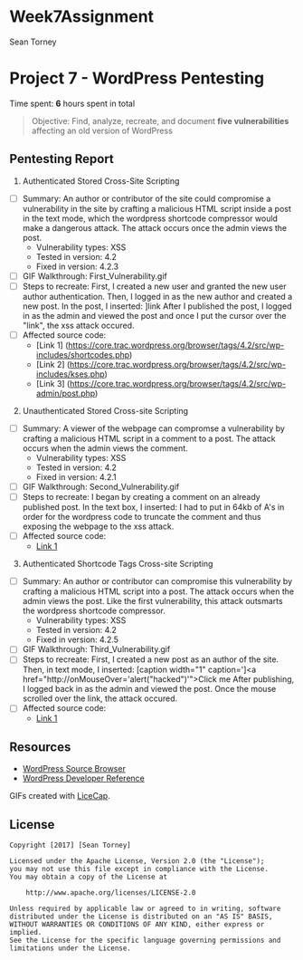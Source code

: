 # Week7Assignment
Sean Torney

# Project 7 - WordPress Pentesting

Time spent: **6** hours spent in total

> Objective: Find, analyze, recreate, and document **five vulnerabilities** affecting an old version of WordPress

## Pentesting Report

1. Authenticated Stored Cross-Site Scripting
  - [ ] Summary: An author or contributor of the site could compromise a vulnerability in the site by crafting
				 a malicious HTML script inside a post in the text mode, which the wordpress shortcode compressor
				 would make a dangerous attack. The attack occurs once the admin views the post.
    - Vulnerability types: XSS
    - Tested in version: 4.2
    - Fixed in version: 4.2.3
  - [ ] GIF Walkthrough: First_Vulnerability.gif
  - [ ] Steps to recreate: First, I created a new user and granted the new user author authentication.  Then, I
						   logged in as the new author and created a new post. In the post, I inserted: 
						   <a href="[caption code=">]</a><a title=" onmouseover=alert('hacked')  ">link</a>
						   After I published the post, I logged in as the admin and viewed the post and once I 
						   put the cursor over the "link", the xss attack occured.
  - [ ] Affected source code:
    - [Link 1] (https://core.trac.wordpress.org/browser/tags/4.2/src/wp-includes/shortcodes.php)
	- [Link 2] (https://core.trac.wordpress.org/browser/tags/4.2/src/wp-includes/kses.php)
	- [Link 3] (https://core.trac.wordpress.org/browser/tags/4.2/src/wp-admin/post.php)
	
2. Unauthenticated Stored Cross-site Scripting
  - [ ] Summary: A viewer of the webpage can compromse a vulnerability by crafting a malicious HTML script in 
				 a comment to a post.  The attack occurs when the admin views the comment.
    - Vulnerability types: XSS
    - Tested in version: 4.2
    - Fixed in version: 4.2.1
  - [ ] GIF Walkthrough: Second_Vulnerability.gif
  - [ ] Steps to recreate: I began by creating a comment on an already published post. In the text box, I 
						   inserted: <a title='x onmouseover=alert(unescape(/hello%20world/.source)) 
						   style=position:absolute;left:0;top:0;width:5000px;height:5000px  AAAAAAAAAAAA...[64 kb]..AAA'></a>
						   I had to put in 64kb of A's in order for the wordpress code to truncate the comment and thus exposing
						   the webpage to the xss attack.
  - [ ] Affected source code:
    - [Link 1](https://core.trac.wordpress.org/browser/tags/4.2/src/wp-comments-post.php)
	
3. Authenticated Shortcode Tags Cross-site Scripting
  - [ ] Summary: An author or contributor can compromise this vulnerability by crafting a malicious HTML script 
				 into a post.  The attack occurs when the admin views the post.  Like the first vulnerability,
				 this attack outsmarts the wordpress shortcode compressor.
    - Vulnerability types: XSS
    - Tested in version: 4.2
    - Fixed in version: 4.2.5
  - [ ] GIF Walkthrough: Third_Vulnerability.gif
  - [ ] Steps to recreate: First, I created a new post as an author of the site.  Then, in text mode, I inserted:
						   [caption width="1" caption='<a href="' ">]</a><a href="http://onMouseOver='alert("hacked")'">Click me</a>
						   After publishing, I logged back in as the admin and viewed the post. Once the mouse scrolled over the link,
						   the attack occured.
  - [ ] Affected source code:
    - [Link 1](https://core.trac.wordpress.org/browser/tags/4.2/src/wp-includes/shortcodes.php)

## Resources

- [WordPress Source Browser](https://core.trac.wordpress.org/browser/)
- [WordPress Developer Reference](https://developer.wordpress.org/reference/)

GIFs created with [LiceCap](http://www.cockos.com/licecap/).

## License

    Copyright [2017] [Sean Torney]

    Licensed under the Apache License, Version 2.0 (the "License");
    you may not use this file except in compliance with the License.
    You may obtain a copy of the License at

        http://www.apache.org/licenses/LICENSE-2.0

    Unless required by applicable law or agreed to in writing, software
    distributed under the License is distributed on an "AS IS" BASIS,
    WITHOUT WARRANTIES OR CONDITIONS OF ANY KIND, either express or implied.
    See the License for the specific language governing permissions and
    limitations under the License.

